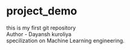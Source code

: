 # project_demo
this is my first git repository
<br>
Author - Dayansh kuroliya
<br>
specilization on Machine Learning engineering.
